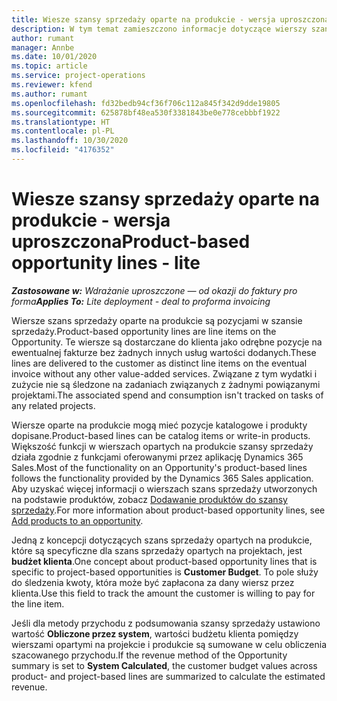 ```yaml
---
title: Wiesze szansy sprzedaży oparte na produkcie - wersja uproszczona
description: W tym temat zamieszczono informacje dotyczące wierszy szansy sprzedaży opartych na produkcie w Project Operations.
author: rumant
manager: Annbe
ms.date: 10/01/2020
ms.topic: article
ms.service: project-operations
ms.reviewer: kfend
ms.author: rumant
ms.openlocfilehash: fd32bedb94cf36f706c112a845f342d9dde19805
ms.sourcegitcommit: 625878bf48ea530f3381843be0e778cebbbf1922
ms.translationtype: HT
ms.contentlocale: pl-PL
ms.lasthandoff: 10/30/2020
ms.locfileid: "4176352"
---
```

# <a name="product-based-opportunity-lines---lite"></a><span data-ttu-id="b8032-103">Wiesze szansy sprzedaży oparte na produkcie - wersja uproszczona</span><span class="sxs-lookup"><span data-stu-id="b8032-103">Product-based opportunity lines - lite</span></span>

<span data-ttu-id="b8032-104">_**Zastosowane w:** Wdrażanie uproszczone — od okazji do faktury pro forma_</span><span class="sxs-lookup"><span data-stu-id="b8032-104">_**Applies To:** Lite deployment - deal to proforma invoicing_</span></span>

<span data-ttu-id="b8032-105">Wiersze szans sprzedaży oparte na produkcie są pozycjami w szansie sprzedaży.</span><span class="sxs-lookup"><span data-stu-id="b8032-105">Product-based opportunity lines are line items on the Opportunity.</span></span> <span data-ttu-id="b8032-106">Te wiersze są dostarczane do klienta jako odrębne pozycje na ewentualnej fakturze bez żadnych innych usług wartości dodanych.</span><span class="sxs-lookup"><span data-stu-id="b8032-106">These lines are delivered to the customer as distinct line items on the eventual invoice without any other value-added services.</span></span> <span data-ttu-id="b8032-107">Związane z tym wydatki i zużycie nie są śledzone na zadaniach związanych z żadnymi powiązanymi projektami.</span><span class="sxs-lookup"><span data-stu-id="b8032-107">The associated spend and consumption isn't tracked on tasks of any related projects.</span></span>

<span data-ttu-id="b8032-108">Wiersze oparte na produkcie mogą mieć pozycje katalogowe i produkty dopisane.</span><span class="sxs-lookup"><span data-stu-id="b8032-108">Product-based lines can be catalog items or write-in products.</span></span> <span data-ttu-id="b8032-109">Większość funkcji w wierszach opartych na produkcie szansy sprzedaży działa zgodnie z funkcjami oferowanymi przez aplikację Dynamics 365 Sales.</span><span class="sxs-lookup"><span data-stu-id="b8032-109">Most of the functionality on an Opportunity's product-based lines follows the functionality provided by the Dynamics 365 Sales application.</span></span> <span data-ttu-id="b8032-110">Aby uzyskać więcej informacji o wierszach szans sprzedaży utworzonych na podstawie produktów, zobacz [Dodawanie produktów do szansy sprzedaży](https://docs.microsoft.com/dynamics365/sales-enterprise/add-products-opportunity).</span><span class="sxs-lookup"><span data-stu-id="b8032-110">For more information about product-based opportunity lines, see [Add products to an opportunity](https://docs.microsoft.com/dynamics365/sales-enterprise/add-products-opportunity).</span></span>

<span data-ttu-id="b8032-111">Jedną z koncepcji dotyczących szans sprzedaży opartych na produkcie, które są specyficzne dla szans sprzedaży opartych na projektach, jest **budżet klienta**.</span><span class="sxs-lookup"><span data-stu-id="b8032-111">One concept about product-based opportunity lines that is specific to project-based opportunities is **Customer Budget**.</span></span> <span data-ttu-id="b8032-112">To pole służy do śledzenia kwoty, która może być zapłacona za dany wiersz przez klienta.</span><span class="sxs-lookup"><span data-stu-id="b8032-112">Use this field to track the amount the customer is willing to pay for the line item.</span></span>

<span data-ttu-id="b8032-113">Jeśli dla metody przychodu z podsumowania szansy sprzedaży ustawiono wartość **Obliczone przez system**, wartości budżetu klienta pomiędzy wierszami opartymi na projekcie i produkcie są sumowane w celu obliczenia szacowanego przychodu.</span><span class="sxs-lookup"><span data-stu-id="b8032-113">If the revenue method of the Opportunity summary is set to **System Calculated**, the customer budget values across product- and project-based lines are summarized to calculate the estimated revenue.</span></span>
